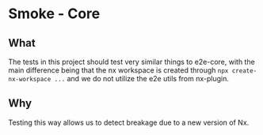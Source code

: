 # Smoke - Core

## What

The tests in this project should test very similar things to e2e-core, with the main difference being that the nx workspace is created through `npx create-nx-workspace ...` and we do not utilize the e2e utils from nx-plugin.

## Why

Testing this way allows us to detect breakage due to a new version of Nx.
